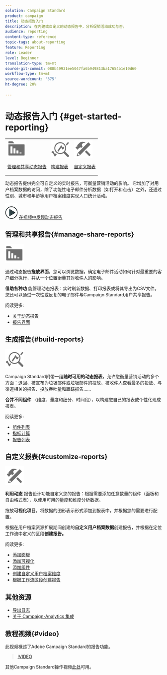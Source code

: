 ```yaml
---
solution: Campaign Standard
product: campaign
title: 动态报告入门
description: 在内建或自定义的动态报告中，分析促销活动成功与否。
audience: reporting
content-type: reference
topic-tags: about-reporting
feature: Reporting
role: Leader
level: Beginner
translation-type: tm+mt
source-git-commit: 088b49931ee5047fa6b949813ba17654b1e10d60
workflow-type: tm+mt
source-wordcount: '375'
ht-degree: 20%

---
```



# 动态报告入门 {#get-started-reporting}

<table>
<tr>
<td><img src="assets/do-not-localize/icon_manage.svg" width="60px"><p><a href="#manage-share-reports">管理和共享动态报告</a></p></td>
<td><img src="assets/do-not-localize/icon_build.svg" width="60px"><p><a href="#build-reports">构建报表</a></p></td>
<td><img src="assets/do-not-localize/icon_customize.svg" width="60px"><p><a href="#customize-reports">自定义报表</a></p></td></tr>
</table>

动态报告提供完全可自定义的实时报告，可衡量营销活动的影响。 它增加了对用户档案数据的访问，除了功能性电子邮件分析数据（如打开和点击）之外，还通过性别、城市和年龄等用户档案维度实现人口统计活动。

![](assets/do-not-localize/how-to-video.png) [在视频中发现动态报告](#video)

## 管理和共享报告{#manage-share-reports}

<img src="assets/do-not-localize/icon_manage.svg" width="60px">

通过动态报告&#x200B;**拖放界面**，您可以浏览数据，确定电子邮件活动如何针对最重要的客户细分执行，并从一个位置衡量其对收件人的影响。

**借助各种功** 能管理动态报表：实时刷新数据、打印报表或将其导出为CSV文件。您还可以通过一次性或反复的电子邮件与Campaign Standard用户共享报告。

阅读更多:

* [关于动态报告](../../reporting/using/about-dynamic-reports.md)
* [报告界面](../../reporting/using/reporting-interface.md)

## 生成报告{#build-reports}

<img src="assets/do-not-localize/icon_build.svg" width="60px">

Campaign Standard附带一组&#x200B;**随时可用的动态报表**，允许您衡量营销活动的多个方面：退回、被宣布为垃圾邮件或垃圾邮件的投放、被收件人查看最多的投放、与渠道相关的报告、投放吞吐量和跟踪报告……

**合并不同组件** （维度、量度和细分、时间段），以构建您自己的报表或个性化现成报表。

阅读更多:

* [组件列表](../../reporting/using/list-of-components-.md)
* [指标计算](../../reporting/using/indicator-calculation.md)
* [报告列表](../../reporting/using/defining-the-report-period.md)

## 自定义报表{#customize-reports}

<img src="assets/do-not-localize/icon_customize.svg" width="60px">

**利用动态** 报告设计功能自定义您的报告：根据需要添加任意数量的组件（面板和自由格式表），以使用可用的量度和维度分析数据。

拖放&#x200B;**可视化项目**，将数据的图形表示形式添加到报表中，并根据您的需要进行配置。

根据在用户档案资源扩展期间创建的&#x200B;**自定义用户档案数据**&#x200B;创建报告，并根据在定位工作流中定义的区段&#x200B;**创建报告。**

阅读更多:

* [添加面板](../../reporting/using/adding-panels.md)
* [添加可视化](../../reporting/using/adding-visualizations.md)
* [添加组件](../../reporting/using/adding-components.md)
* [创建自定义用户档案维度](../../reporting/using/creating-a-custom-profile-dimension.md)
* [根据工作流区段创建报告](../../reporting/using/creating-a-report-workflow-segment.md)

## 其他资源

* [导出日志](../../automating/using/exporting-logs.md)
* [关于 Campaign-Analytics 集成](../../integrating/using/about-campaign-analytics-integration.md)

## 教程视频{#video}

此视频概述了Adobe Campaign Standard的报告功能。

>[!VIDEO](https://video.tv.adobe.com/v/23021?quality=12&captions=eng)

其他Campaign Standard操作视频[此处](https://experienceleague.adobe.com/docs/campaign-standard-learn/tutorials/overview.html?lang=zh-Hans)可用。
